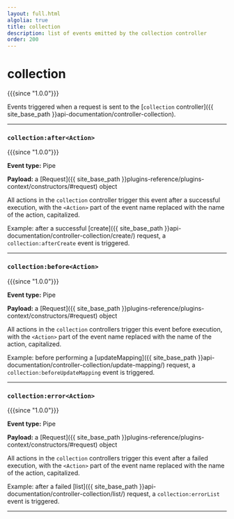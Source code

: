 ```yaml
---
layout: full.html
algolia: true
title: collection
description: list of events emitted by the collection controller
order: 200
---
```


# collection

{{{since "1.0.0"}}}

Events triggered when a request is sent to the [`collection` controller]({{ site_base_path }}api-documentation/controller-collection).

---

### `collection:after<Action>`

{{{since "1.0.0"}}}

**Event type:** Pipe

**Payload:** a [Request]({{ site_base_path }}plugins-reference/plugins-context/constructors/#request) object

All actions in the `collection` controller trigger this event after a successful execution, with the `<Action>` part of the event name replaced with the name of the action, capitalized.

Example: after a successful [create]({{ site_base_path }}api-documentation/controller-collection/create/) request, a `collection:afterCreate` event is triggered.

---

### `collection:before<Action>`

{{{since "1.0.0"}}}

**Event type:** Pipe

**Payload:** a [Request]({{ site_base_path }}plugins-reference/plugins-context/constructors/#request) object

All actions in the `collection` controllers trigger this event before execution, with the `<Action>` part of the event name replaced with the name of the action, capitalized.

Example: before performing a [updateMapping]({{ site_base_path }}api-documentation/controller-collection/update-mapping/) request, a `collection:beforeUpdateMapping` event is triggered.

---

### `collection:error<Action>`

{{{since "1.0.0"}}}

**Event type:** Pipe

**Payload:** a [Request]({{ site_base_path }}plugins-reference/plugins-context/constructors/#request) object

All actions in the `collection` controllers trigger this event after a failed execution, with the `<Action>` part of the event name replaced with the name of the action, capitalized.

Example: after a failed [list]({{ site_base_path }}api-documentation/controller-collection/list/) request, a `collection:errorList` event is triggered.

---
